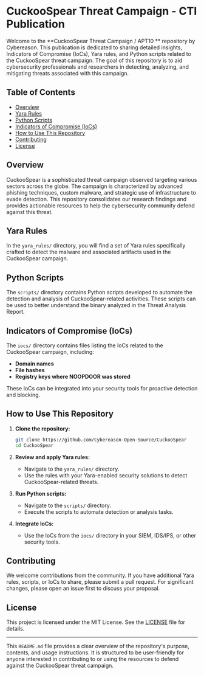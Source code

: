 # CuckooSpear Threat Campaign - CTI Publication

Welcome to the **CuckooSpear Threat Campaign / APT10 ** repository by Cybereason. This publication is dedicated to sharing detailed insights, Indicators of Compromise (IoCs), Yara rules, and Python scripts related to the CuckooSpear threat campaign. The goal of this repository is to aid cybersecurity professionals and researchers in detecting, analyzing, and mitigating threats associated with this campaign.

## Table of Contents

- [Overview](#overview)
- [Yara Rules](#yara-rules)
- [Python Scripts](#python-scripts)
- [Indicators of Compromise (IoCs)](#indicators-of-compromise-iocs)
- [How to Use This Repository](#how-to-use-this-repository)
- [Contributing](#contributing)
- [License](#license)

## Overview

CuckooSpear is a sophisticated threat campaign observed targeting various sectors across the globe. The campaign is characterized by advanced phishing techniques, custom malware, and strategic use of infrastructure to evade detection. This repository consolidates our research findings and provides actionable resources to help the cybersecurity community defend against this threat.

## Yara Rules

In the `yara_rules/` directory, you will find a set of Yara rules specifically crafted to detect the malware and associated artifacts used in the CuckooSpear campaign.


## Python Scripts

The `scripts/` directory contains Python scripts developed to automate the detection and analysis of CuckooSpear-related activities. These scripts can be used to better understand the binary analyzed in the Threat Analysis Report.


## Indicators of Compromise (IoCs)

The `iocs/` directory contains files listing the IoCs related to the CuckooSpear campaign, including:

- **Domain names**
- **File hashes**
- **Registry keys where NOOPDOOR was stored**

These IoCs can be integrated into your security tools for proactive detection and blocking.

## How to Use This Repository

1. **Clone the repository:**
   ```bash
   git clone https://github.com/Cybereason-Open-Source/CuckooSpear
   cd CuckooSpear
   ```

2. **Review and apply Yara rules:**
   - Navigate to the `yara_rules/` directory.
   - Use the rules with your Yara-enabled security solutions to detect CuckooSpear-related threats.

3. **Run Python scripts:**
   - Navigate to the `scripts/` directory.
   - Execute the scripts to automate detection or analysis tasks.

4. **Integrate IoCs:**
   - Use the IoCs from the `iocs/` directory in your SIEM, IDS/IPS, or other security tools.

## Contributing

We welcome contributions from the community. If you have additional Yara rules, scripts, or IoCs to share, please submit a pull request. For significant changes, please open an issue first to discuss your proposal.

## License

This project is licensed under the MIT License. See the [LICENSE](LICENSE) file for details.

---

This `README.md` file provides a clear overview of the repository's purpose, contents, and usage instructions. It is structured to be user-friendly for anyone interested in contributing to or using the resources to defend against the CuckooSpear threat campaign.